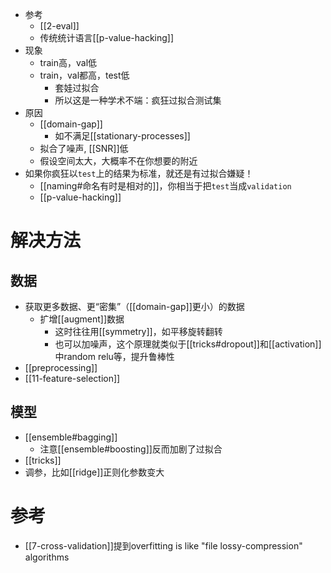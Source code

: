- 参考
  - [[2-eval]]
  - 传统统计语言[[p-value-hacking]]
- 现象
  - train高，val低
  - train，val都高，test低
    - 套娃过拟合
    - 所以这是一种学术不端：疯狂过拟合测试集
- 原因
  - [[domain-gap]]
    - 如不满足[[stationary-processes]]
  - 拟合了噪声, [[SNR]]低
  - 假设空间太大，大概率不在你想要的附近
- 如果你疯狂以`test`上的结果为标准，就还是有过拟合嫌疑！
  - [[naming#命名有时是相对的]]，你相当于把`test`当成`validation`
  - [[p-value-hacking]]
# 解决方法
## 数据
- 获取更多数据、更“密集”（[[domain-gap]]更小）的数据
  - 扩增[[augment]]数据
    - 这时往往用[[symmetry]]，如平移旋转翻转
    - 也可以加噪声，这个原理就类似于[[tricks#dropout]]和[[activation]]中random relu等，提升鲁棒性
- [[preprocessing]]
- [[11-feature-selection]]
## 模型
- [[ensemble#bagging]]
  - 注意[[ensemble#boosting]]反而加剧了过拟合
- [[tricks]]
- 调参，比如[[ridge]]正则化参数变大
# 参考
- [[7-cross-validation]]提到overfitting is like "file lossy-compression" algorithms